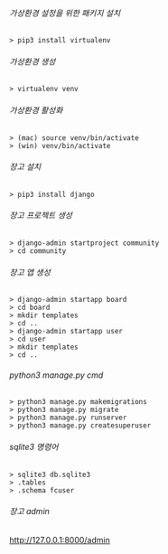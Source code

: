 
###### 가상환경 설정을 위한 패키지 설치
```
> pip3 install virtualenv
```

###### 가상환경 생성
```
> virtualenv venv
```

###### 가상환경 활성화
```
> (mac) source venv/bin/activate
> (win) venv/bin/activate
```

###### 장고 설치
```
> pip3 install django
```

###### 장고 프로젝트 생성
```
> django-admin startproject community
> cd community
```

###### 장고 앱 생성
```
> django-admin startapp board
> cd board
> mkdir templates
> cd ..
> django-admin startapp user
> cd user
> mkdir templates
> cd ..
```

###### python3 manage.py cmd   
```
> python3 manage.py makemigrations
> python3 manage.py migrate
> python3 manage.py runserver
> python3 manage.py createsuperuser
```

###### sqlite3 명령어 
```
> sqlite3 db.sqlite3
> .tables
> .schema fcuser
```

###### 장고 admin
http://127.0.0.1:8000/admin